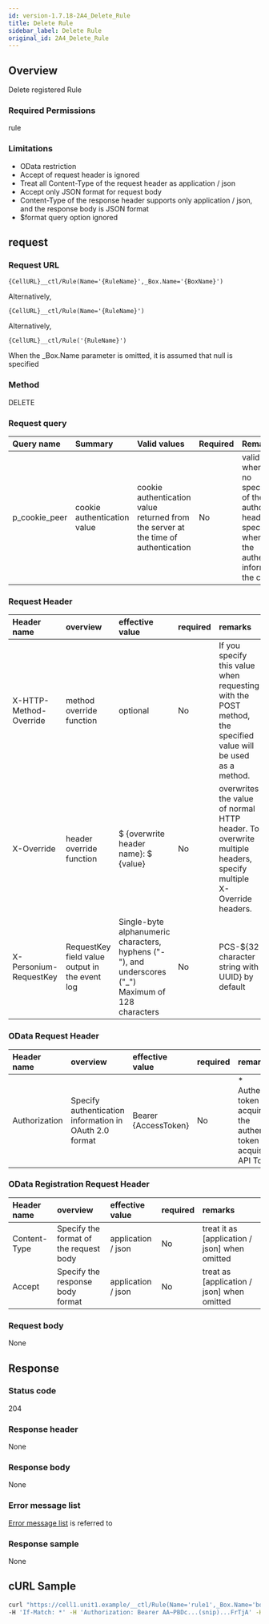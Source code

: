 ```yaml
---
id: version-1.7.18-2A4_Delete_Rule
title: Delete Rule
sidebar_label: Delete Rule
original_id: 2A4_Delete_Rule
---
```

## Overview
Delete registered Rule

### Required Permissions
rule

### Limitations
* OData restriction
* Accept of request header is ignored
* Treat all Content-Type of the request header as application / json
* Accept only JSON format for request body
* Content-Type of the response header supports only application / json, and the response body is JSON format
* $format query option ignored

## request
### Request URL
```
{CellURL}__ctl/Rule(Name='{RuleName}',_Box.Name='{BoxName}')
```
Alternatively,
```
{CellURL}__ctl/Rule(Name='{RuleName}')
```
Alternatively,
```
{CellURL}__ctl/Rule('{RuleName}')
```
When the \_Box.Name parameter is omitted, it is assumed that null is specified
### Method
DELETE

### Request query
| Query name | Summary | Valid values | Required | Remarks |
|:--|:--|:--|:--|:--|
| p_cookie_peer | cookie authentication value | cookie authentication value returned from the server at the time of authentication | No | valid only when there is no specification of the authorization header <br> specifying when using the authentication information of the cookie |
### Request Header
| Header name | overview | effective value | required | remarks |
|:--|:--|:--|:--|:--|
| X-HTTP-Method-Override | method override function | optional | No | If you specify this value when requesting with the POST method, the specified value will be used as a method. |
| X-Override | header override function | $ {overwrite header name}: $ {value} | No | overwrites the value of normal HTTP header. To overwrite multiple headers, specify multiple X-Override headers. |
| X-Personium-RequestKey |RequestKey field value output in the event log|Single-byte alphanumeric characters, hyphens ("-"), and underscores ("_")<br>Maximum of 128 characters|No|PCS-${32 character string with UUID} by default|

### OData Request Header
| Header name | overview | effective value | required | remarks |
|:--|:--|:--|:--|:--|
| Authorization | Specify authentication information in OAuth 2.0 format | Bearer {AccessToken} | No | * Authentication token acquired with the authentication token acquisition API Token |
### OData Registration Request Header
| Header name | overview | effective value | required | remarks |
|:--|:--|:--|:--|:--|
| Content-Type | Specify the format of the request body | application / json | No | treat it as [application / json] when omitted |
| Accept | Specify the response body format | application / json | No | treat as [application / json] when omitted |
### Request body
None

## Response
### Status code
204
### Response header
None
### Response body
None
### Error message list
[Error message list](004_Error_Messages.md) is referred to

### Response sample
None


## cURL Sample

```sh
curl "https://cell1.unit1.example/__ctl/Rule(Name='rule1',_Box.Name='box1')" -X DELETE -i \
-H 'If-Match: *' -H 'Authorization: Bearer AA~PBDc...(snip)...FrTjA' -H 'Accept: application/json'
```

